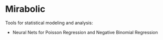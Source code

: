 # Mirabolic
Tools for statistical modeling and analysis:
* Neural Nets for Poisson Regression and Negative Binomial Regression

